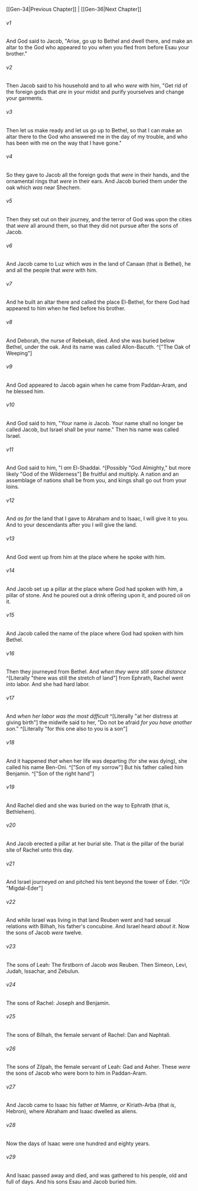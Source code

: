﻿---
aliases:
  - Genesis 35
---

[[Gen-34|Previous Chapter]] | [[Gen-36|Next Chapter]]

###### v1
And God said to Jacob, "Arise, go up to Bethel and dwell there, and make an altar to the God who appeared to you when you fled from before Esau your brother."

###### v2
Then Jacob said to his household and to all who _were_ with him, "Get rid of the foreign gods that _are_ in your midst and purify yourselves and change your garments.

###### v3
Then let us make ready and let us go up to Bethel, so that I can make an altar there to the God who answered me in the day of my trouble, and who has been with me on the way that I have gone."

###### v4
So they gave to Jacob all the foreign gods that _were_ in their hands, and the ornamental rings that _were_ in their ears. And Jacob buried them under the oak which _was_ near Shechem.

###### v5
Then they set out on their journey, and the terror of God was upon the cities that _were_ all around them, so that they did not pursue after the sons of Jacob.

###### v6
And Jacob came to Luz which _was_ in the land of Canaan (that _is_ Bethel), he and all the people that _were_ with him.

###### v7
And he built an altar there and called the place El-Bethel, for there God had appeared to him when he fled before his brother.

###### v8
And Deborah, the nurse of Rebekah, died. And she was buried below Bethel, under the oak. And its name was called Allon-Bacuth. ^["The Oak of Weeping"]

###### v9
And God appeared to Jacob again when he came from Paddan-Aram, and he blessed him.

###### v10
And God said to him, "Your name _is_ Jacob. Your name shall no longer be called Jacob, but Israel shall be your name." Then his name was called Israel.

###### v11
And God said to him, "I _am_ El-Shaddai. ^[Possibly "God Almighty," but more likely "God of the Wilderness"] Be fruitful and multiply. A nation and an assemblage of nations shall be from you, and kings shall go out from your loins.

###### v12
And _as for_ the land that I gave to Abraham and to Isaac, I will give it to you. And to your descendants after you I will give the land.

###### v13
And God went up from him at the place where he spoke with him.

###### v14
And Jacob set up a pillar at the place where God had spoken with him, a pillar of stone. And he poured out a drink offering upon it, and poured oil on it.

###### v15
And Jacob called the name of the place where God had spoken with him Bethel.

###### v16
Then they journeyed from Bethel. And _when they were still some distance_ ^[Literally "there was still the stretch of land"] from Ephrath, Rachel went into labor. And she had hard labor.

###### v17
And _when her labor was the most difficult_ ^[Literally "at her distress at giving birth"] the midwife said to her, "Do not be afraid _for you have another son_." ^[Literally "for this one also to you is a son"]

###### v18
And it happened _that_ when her life was departing (for she was dying), she called his name Ben-Oni. ^["Son of my sorrow"] But his father called him Benjamin. ^["Son of the right hand"]

###### v19
And Rachel died and she was buried on the way to Ephrath (that _is_, Bethlehem).

###### v20
And Jacob erected a pillar at her burial site. That _is_ the pillar of the burial site of Rachel unto this day.

###### v21
And Israel journeyed _on_ and pitched his tent beyond the tower of Eder. ^[Or "Migdal-Eder"]

###### v22
And while Israel was living in that land Reuben went and had sexual relations with Bilhah, his father's concubine. And Israel heard _about it_.
Now the sons of Jacob _were_ twelve.

###### v23
The sons of Leah: The firstborn of Jacob _was_ Reuben. Then Simeon, Levi, Judah, Issachar, and Zebulun.

###### v24
The sons of Rachel: Joseph and Benjamin.

###### v25
The sons of Bilhah, the female servant of Rachel: Dan and Naphtali.

###### v26
The sons of Zilpah, the female servant of Leah: Gad and Asher. These _were_ the sons of Jacob who were born to him in Paddan-Aram.

###### v27
And Jacob came to Isaac his father _at_ Mamre, _or_ Kiriath-Arba (that _is_, Hebron), where Abraham and Isaac dwelled as aliens.

###### v28
Now the days of Isaac were one hundred and eighty years.

###### v29
And Isaac passed away and died, and was gathered to his people, old and full of days. And his sons Esau and Jacob buried him.